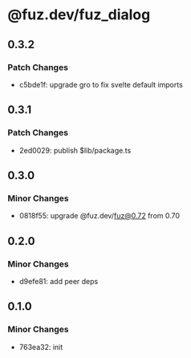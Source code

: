 # @fuz.dev/fuz_dialog

## 0.3.2

### Patch Changes

- c5bde1f: upgrade gro to fix svelte default imports

## 0.3.1

### Patch Changes

- 2ed0029: publish $lib/package.ts

## 0.3.0

### Minor Changes

- 0818f55: upgrade @fuz.dev/fuz@0.72 from 0.70

## 0.2.0

### Minor Changes

- d9efe81: add peer deps

## 0.1.0

### Minor Changes

- 763ea32: init
